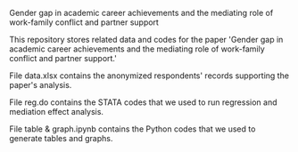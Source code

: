 Gender gap in academic career achievements and the mediating role of work-family conflict and partner support

This repository stores related data and codes for the paper 'Gender gap in academic career achievements and the mediating role of work-family conflict and partner support.'

File data.xlsx contains the anonymized respondents' records supporting the paper's analysis.

File reg.do contains the STATA codes that we used to run regression and mediation effect analysis.

File table & graph.ipynb contains the Python codes that we used to generate tables and graphs.

